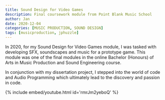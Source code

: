 ```yaml
---
title: Sound Design for Video Games
description: Final coursework module from Point Blank Music School
author: Jan
date: 2020-12-04
categories: [MUSIC PRODUCTION, SOUND DESIGN]
tags: [musicproduction, jphuzzle]
---
```

In 2020, for my Sound Design for Video Games module, I was tasked with developing SFX, soundscapes and music for a prototype game. This module was one of the final modules in the online Bachelor (Honours) of Arts in Music Production and Sound Engineering course.

In conjunction with my dissertation project, I stepped into the world of code and Audio Programming which ultimately lead to the discovery and passion in code.

{% include embed/youtube.html id='rmrJm2yeboQ' %}
